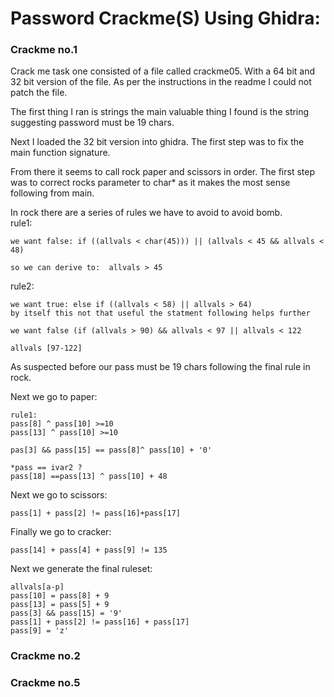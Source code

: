 # Password Crackme(S) Using Ghidra:

### Crackme no.1

Crack me task one consisted of a file called crackme05. With a 64 bit and 32 bit version of the file. As per the instructions in the readme I could not patch the file. 

The first thing I ran is strings the main valuable thing I found is the string suggesting password must be 19 chars. 

Next I loaded the 32 bit version into ghidra. The first step was to fix the main function signature. 

From there it seems to call rock paper and scissors in order. The first step was to correct rocks parameter to char* as it makes the most sense following from main. 

In rock there are a series of rules we have to avoid to avoid bomb. \
rule1:
```
we want false: if ((allvals < char(45))) || (allvals < 45 && allvals < 48)

so we can derive to:  allvals > 45 
``` 
rule2: 
```
we want true: else if ((allvals < 58) || allvals > 64)
by itself this not that useful the statment following helps further

we want false (if (allvals > 90) && allvals < 97 || allvals < 122

allvals [97-122]
```
As suspected before our pass must be 19 chars following the final rule in rock.

Next we go to paper:
```
rule1:
pass[8] ^ pass[10] >=10
pass[13] ^ pass[10] >=10

pas[3] && pass[15] == pass[8]^ pass[10] + '0'

*pass == ivar2 ?
pass[18] ==pass[13] ^ pass[10] + 48

```

Next we go to scissors:
```
pass[1] + pass[2] != pass[16]+pass[17]

```

Finally we go to cracker:
```
pass[14] + pass[4] + pass[9] != 135
```

Next we generate the final ruleset:

```
allvals[a-p]
pass[10] = pass[8] + 9
pass[13] = pass[5] + 9
pass[3] && pass[15] = '9'
pass[1] + pass[2] != pass[16] + pass[17]
pass[9] = 'z'
```



### Crackme no.2 


### Crackme no.5 
